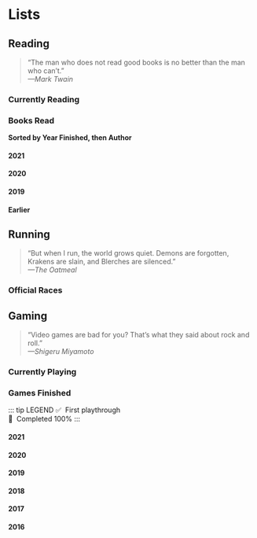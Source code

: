 # Lists

## Reading

> “The man who does not read good books is no better than the man who can’t.”  
  *—Mark Twain*

### Currently Reading
<List-Reading />

### Books Read
**Sorted by Year Finished, then Author**
#### 2021
<List-Reading />

#### 2020
<List-Reading />

#### 2019
<List-Reading />

#### Earlier
<List-Reading />

## Running

> “But when I run, the world grows quiet. Demons are forgotten, Krakens are slain, and Blerches are silenced.”  
  *—The Oatmeal*

### Official Races
<List-Running />

## Gaming

> “Video games are bad for you? That’s what they said about rock and roll.”  
  *—Shigeru Miyamoto*

### Currently Playing
<List-Gaming currently />

### Games Finished
::: tip LEGEND
:white_check_mark: &nbsp;First playthrough  
:100: &nbsp;Completed 100%
:::

#### 2021
<List-Gaming year="2021" />

#### 2020
<List-Gaming year="2020" />

#### 2019
<List-Gaming year="2019" />

#### 2018
<List-Gaming year="2018" />

#### 2017
<List-Gaming year="2017" />

#### 2016
<List-Gaming year="2016" />
